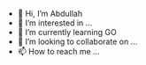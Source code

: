 - 👋 Hi, I’m Abdullah
- 👀 I’m interested in ...
- 🌱 I’m currently learning GO
- 💞️ I’m looking to collaborate on ...
- 📫 How to reach me ...

<!---
ceman82/ceman82 is a ✨ special ✨ repository because its `README.md` (this file) appears on your GitHub profile.
You can click the Preview link to take a look at your changes.
--->
